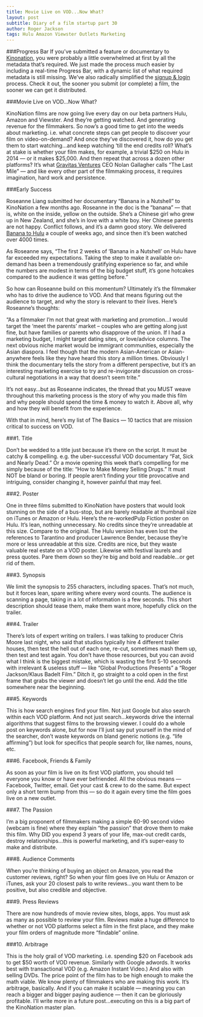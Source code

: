 ```yaml
---
title: Movie Live on VOD...Now What?
layout: post
subtitle: Diary of a film startup part 30
author: Roger Jackson
tags: Hulu Amazon Viewster Outlets Marketing
---
```

###Progress Bar
If you’ve submitted a feature or documentary to [Kinonation](http://kinonation.com/ "Kinonation website"), you were probably a little overwhelmed at first by all the metadata that’s required. We just made the process much easier by including a real-time Progress Bar, with a dynamic list of what required metadata is still missing.  We’ve also radically simplified the [signup & login](http://app.kinonation.com/owner/register) process. Check it out, the sooner you submit (or complete) a film, the sooner we can get it distributed.

###Movie Live on VOD…Now What?

KinoNation films are now going live every day on our beta partners Hulu, Amazon and Viewster. And they’re getting watched. And generating revenue for the filmmakers. So now’s a good time to get into the weeds about marketing. i.e. what concrete steps can get people to discover your film on video-on-demand? And once they’ve discovered it, how do you get them to start watching…and keep watching ‘till the end credits roll? What’s at stake is whether your film makes, for example, a trivial $250 on Hulu in 2014 — or it makes $25,000. And then repeat that across a dozen other platforms? It’s what <a href="http://www.gravitasventures.com/">Gravitas Ventures</a> CEO Nolan Gallagher calls “The Last Mile” — and like every other part of the filmmaking process, it requires imagination, hard work and persistence.

###Early Success

Roseanne Liang submitted her documentary “Banana in a Nutshell” to KinoNation a few months ago. Roseanne in the doc is the “banana” — that is, white on the inside, yellow on the outside. She’s a Chinese girl who grew up in New Zealand, and she’s in love with a white boy. Her Chinese parents are not happy. Conflict follows, and it’s a damn good story. We delivered <a href="http://www.hulu.com/search?q=Banana+in+a+Nutshell">Banana to Hulu</a> a couple of weeks ago, and since then it’s been watched over 4000 times.

As Roseanne says, “The first 2 weeks of ‘Banana in a Nutshell’ on Hulu have far exceeded my expectations. Taking the step to make it available on-demand has been a tremendously gratifying experience so far, and while the numbers are modest in terms of the big budget stuff, it’s gone hotcakes compared to the audience it was getting before.”

So how can Roseanne build on this momentum? Ultimately it’s the filmmaker who has to drive the audience to VOD. And that means figuring out the audience to target, and why the story is relevant to their lives. Here’s Roseanne’s thoughts:

“As a filmmaker I’m not that great with marketing and promotion…I would target the ‘meet the parents’ market – couples who are getting along just fine, but have families or parents who disapprove of the union. If I had a marketing budget, I might target dating sites, or love/advice columns. The next obvious niche market would be immigrant communities, especially the Asian diaspora. I feel though that the modern Asian-American or Asian-anywhere feels like they have heard this story a million times. Obviously I think the documentary tells the story from a different perspective, but it’s an interesting marketing exercise to try and re-invigorate discussion on cross-cultural negotiations in a way that doesn’t seem trite.”

It’s not easy…but as Roseanne indicates, the thread that you MUST weave throughout this marketing process is the story of why you made this film and why people should spend the time & money to watch it. Above all, why and how they will benefit from the experience.

With that in mind, here’s my list of The Basics — 10 tactics that are mission critical to success on VOD.

###1. Title

Don’t be wedded to a title just because it’s there on the script. It must be catchy & compelling.  e.g. the uber-successful VOD documentary “Fat, Sick and Nearly Dead.”  Or a movie opening this week that’s compelling for me simply because of the title: “How to Make Money Selling Drugs.” It must NOT be bland or boring. If people aren’t finding your title provocative and intriguing, consider changing it, however painful that may feel.

###2. Poster

One in three films submitted to KinoNation have posters that would look stunning on the side of a bus-stop, but are barely readable at thumbnail size on iTunes or Amazon or Hulu. Here’s the re-workedPulp Fiction poster on Hulu. It’s lean, nothing unnecessary. No credits since they’re unreadable at this size. Compare to the original. The Hulu version has even lost the references to Tarantino and producer Lawrence Bender, because they’re more or less unreadable at this size. Credits are nice, but they waste valuable real estate on a VOD poster. Likewise with festival laurels and press quotes. Pare them down so they’re big and bold and readable…or get rid of them.

###3. Synopsis

We limit the synopsis to 255 characters, including spaces. That’s not much, but it forces lean, spare writing where every word counts. The audience is scanning a page, taking in a lot of information is a few seconds. This short description should tease them, make them want more, hopefully click on the trailer.

###4. Trailer

There’s lots of expert writing on trailers. I was talking to producer Chris Moore last night, who said that studios typically hire 4 different trailer houses, then test the hell out of each one, re-cut, sometimes mash them up, then test and test again. You don’t have those resources, but you can avoid what I think is the biggest mistake, which is wasting the first 5-10 seconds with irrelevant & useless stuff — like “Global Productions Presents” a “Roger Jackson/Klaus Badelt Film.”  Ditch it, go straight to a cold open in the first frame that grabs the viewer and doesn’t let go until the end. Add the title somewhere near the beginning.

###5. Keywords

This is how search engines find your film. Not just Google but also search within each VOD platform. And not just search…keywords drive the internal algorithms that suggest films to the browsing viewer. I could do a whole post on keywords alone, but for now I’ll just say put yourself in the mind of the searcher, don’t waste keywords on bland generic notions (e.g. “life affirming”) but look for specifics that people search for, like names, nouns, etc.

###6. Facebook, Friends & Family

As soon as your film is live on its first VOD platform, you should tell everyone you know or have ever befriended. All the obvious means — Facebook, Twitter, email. Get your cast & crew to do the same. But expect only a short term bump from this — so do it again every time the film goes live on a new outlet.

###7. The Passion

I’m a big proponent of filmmakers making a simple 60-90 second video (webcam is fine) where they explain “the passion” that drove them to make this film. Why DID you expend 3 years of your life, max-out credit cards, destroy relationships…this is powerful marketing, and it’s super-easy to make and distribute.

###8. Audience Comments

When you’re thinking of buying an object on Amazon, you read the customer reviews, right? So when your film goes live on Hulu or Amazon or iTunes, ask your 20 closest pals to write reviews…you want them to be positive, but also credible and objective.

###9. Press Reviews

There are now hundreds of movie review sites, blogs, apps. You must ask as many as possible to review your film. Reviews make a huge difference to whether or not VOD platforms select a film in the first place, and they make your film orders of magnitude more “findable” online.

###10. Arbitrage

This is the holy grail of VOD marketing. i.e. spending $20 on Facebook ads to get $50 worth of VOD revenue. Similarly with Google adwords. It works best with transactional VOD (e.g. Amazon Instant Video.) And also with selling DVDs. The price point of the film has to be high enough to make the math viable. We know plenty of filmmakers who are making this work. It’s arbitrage, basically. And if you can make it scalable — meaning you can reach a bigger and bigger paying audience — then it can be gloriously profitable. I’ll write more in a future post…executing on this is a big part of the KinoNation master plan.
